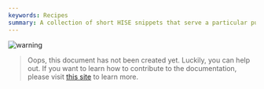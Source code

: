 ```yaml
---
keywords: Recipes
summary: A collection of short HISE snippets that serve a particular purpose
---
```


![warning](/images/icon_warning:64px)  
> Oops, this document has not been created yet. Luckily, you can help out. If you want to learn how to contribute to the documentation, please visit [this site](glossary/contributing) to learn more.  
